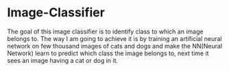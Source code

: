 # Image-Classifier

The goal of this image classifier is to identify class to which an image belongs to. The way I am going to achieve it is by training 
an artificial neural network on few thousand images of cats and dogs and make the NN(Neural Network) learn to predict which class 
the image belongs to, next time it sees an image having a cat or dog in it.
